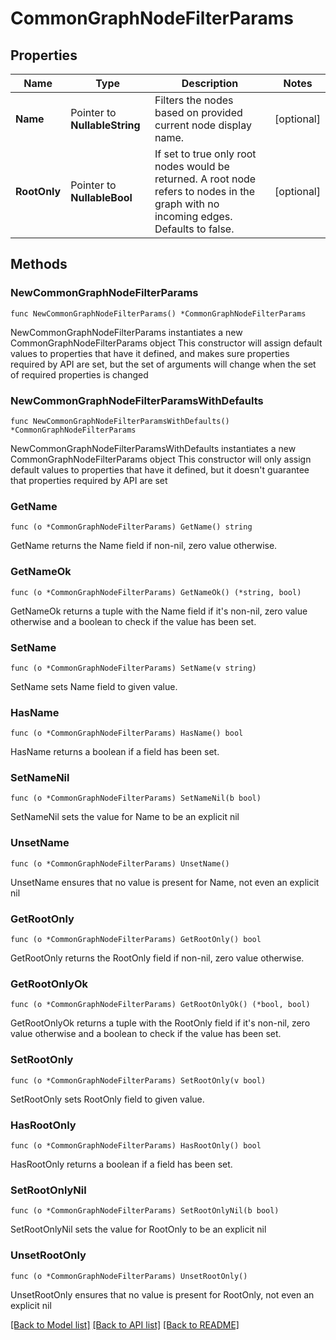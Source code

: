 # CommonGraphNodeFilterParams

## Properties

Name | Type | Description | Notes
------------ | ------------- | ------------- | -------------
**Name** | Pointer to **NullableString** | Filters the nodes based on provided current node display name. | [optional] 
**RootOnly** | Pointer to **NullableBool** | If set to true only root nodes would be returned. A root node refers to nodes in the graph with no incoming edges. Defaults to false. | [optional] 

## Methods

### NewCommonGraphNodeFilterParams

`func NewCommonGraphNodeFilterParams() *CommonGraphNodeFilterParams`

NewCommonGraphNodeFilterParams instantiates a new CommonGraphNodeFilterParams object
This constructor will assign default values to properties that have it defined,
and makes sure properties required by API are set, but the set of arguments
will change when the set of required properties is changed

### NewCommonGraphNodeFilterParamsWithDefaults

`func NewCommonGraphNodeFilterParamsWithDefaults() *CommonGraphNodeFilterParams`

NewCommonGraphNodeFilterParamsWithDefaults instantiates a new CommonGraphNodeFilterParams object
This constructor will only assign default values to properties that have it defined,
but it doesn't guarantee that properties required by API are set

### GetName

`func (o *CommonGraphNodeFilterParams) GetName() string`

GetName returns the Name field if non-nil, zero value otherwise.

### GetNameOk

`func (o *CommonGraphNodeFilterParams) GetNameOk() (*string, bool)`

GetNameOk returns a tuple with the Name field if it's non-nil, zero value otherwise
and a boolean to check if the value has been set.

### SetName

`func (o *CommonGraphNodeFilterParams) SetName(v string)`

SetName sets Name field to given value.

### HasName

`func (o *CommonGraphNodeFilterParams) HasName() bool`

HasName returns a boolean if a field has been set.

### SetNameNil

`func (o *CommonGraphNodeFilterParams) SetNameNil(b bool)`

 SetNameNil sets the value for Name to be an explicit nil

### UnsetName
`func (o *CommonGraphNodeFilterParams) UnsetName()`

UnsetName ensures that no value is present for Name, not even an explicit nil
### GetRootOnly

`func (o *CommonGraphNodeFilterParams) GetRootOnly() bool`

GetRootOnly returns the RootOnly field if non-nil, zero value otherwise.

### GetRootOnlyOk

`func (o *CommonGraphNodeFilterParams) GetRootOnlyOk() (*bool, bool)`

GetRootOnlyOk returns a tuple with the RootOnly field if it's non-nil, zero value otherwise
and a boolean to check if the value has been set.

### SetRootOnly

`func (o *CommonGraphNodeFilterParams) SetRootOnly(v bool)`

SetRootOnly sets RootOnly field to given value.

### HasRootOnly

`func (o *CommonGraphNodeFilterParams) HasRootOnly() bool`

HasRootOnly returns a boolean if a field has been set.

### SetRootOnlyNil

`func (o *CommonGraphNodeFilterParams) SetRootOnlyNil(b bool)`

 SetRootOnlyNil sets the value for RootOnly to be an explicit nil

### UnsetRootOnly
`func (o *CommonGraphNodeFilterParams) UnsetRootOnly()`

UnsetRootOnly ensures that no value is present for RootOnly, not even an explicit nil

[[Back to Model list]](../README.md#documentation-for-models) [[Back to API list]](../README.md#documentation-for-api-endpoints) [[Back to README]](../README.md)


